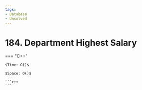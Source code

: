 ```yaml
---
tags:
- Database
- Unsolved
---
```



# 184. Department Highest Salary

=== "C++"

    $Time: O()$

    $Space: O()$

    ```c++
    ```